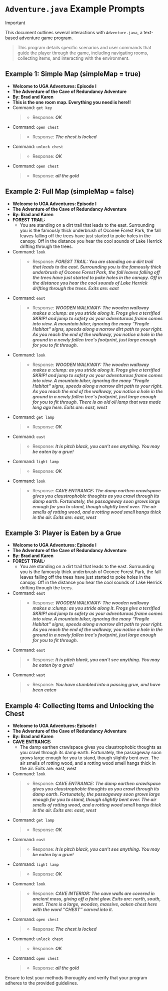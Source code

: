 # `Adventure.java` Example Prompts

> [!IMPORTANT]
This document outlines several interactions with `Adventure.java`, a text-based adventure game program.
> This program details specific scenarios and user commands that guide the player through the game, including navigating rooms, collecting items, and interacting with the environment.

## Example 1: Simple Map (simpleMap = true)

- **Welcome to UGA Adventures: Episode I**
- **The Adventure of the Cave of Redundancy Adventure**
- **By: Brad and Karen**
- **This is the one room map. Everything you need is here!!**
- Command: `get key`
  >- Response: _**OK**_
- Command: `open chest`
  >- Response: _**The chest is locked**_
- Command: `unlock chest`
  >- Response: _**OK**_
- Command: `open chest`
  >- Response: _**all the gold**_

## Example 2: Full Map (simpleMap = false)

- **Welcome to UGA Adventures: Episode I**
- **The Adventure of the Cave of Redundancy Adventure**
- **By: Brad and Karen**
- **FOREST TRAIL:**
  - You are standing on a dirt trail that leads to the east. Surrounding you is the famously thick underbrush of Oconee Forest Park, the fall leaves falling off the trees have just started to poke holes in the canopy. Off in the distance you hear the cool sounds of Lake Herrick drifting through the trees.
- Command: `look`
  >- Response: _**FOREST TRAIL: You are standing on a dirt trail that leads to the east. Surrounding you is the famously thick underbrush of Oconee Forest Park, the fall leaves falling off the trees have just started to poke holes in the canopy. Off in the distance you hear the cool sounds of Lake Herrick drifting through the trees. Exits are: east**_
- Command: `east`
  >- Response: _**WOODEN WALKWAY: The wooden walkway makes a :clump: as you stride along it. Frogs give a terrified SKRIP! and jump to safety as your adventurous frame comes into view. A mountain biker, ignoring the many "Fragile Habitat" signs, speeds along a narrow dirt path to your right. As you reach the end of the walkway, you notice a hole in the ground in a newly fallen tree's footprint, just large enough for you to fit through.**_
- Command: `look`
  >- Response: _**WOODEN WALKWAY: The wooden walkway makes a :clump: as you stride along it. Frogs give a terrified SKRIP! and jump to safety as your adventurous frame comes into view. A mountain biker, ignoring the many "Fragile Habitat" signs, speeds along a narrow dirt path to your right. As you reach the end of the walkway, you notice a hole in the ground in a newly fallen tree's footprint, just large enough for you to fit through. There is an old oil lamp that was made long ago here. Exits are: east, west**_
- Command: `get lamp`
  >- Response: _**OK**_
- Command: `east`
  >- Response: _**It is pitch black, you can't see anything. You may be eaten by a grue!**_
- Command: `light lamp`
  >- Response: _**OK**_
- Command: `look`
  >- Response: _**CAVE ENTRANCE: The damp earthen crawlspace gives you claustrophobic thoughts as you crawl through its damp earth. Fortunately, the passageway soon grows large enough for you to stand, though slightly bent over. The air smells of rotting wood, and a rotting wood smell hangs thick in the air. Exits are: east, west**_

## Example 3: Player is Eaten by a Grue

- **Welcome to UGA Adventures: Episode I**
- **The Adventure of the Cave of Redundancy Adventure**
- **By: Brad and Karen**
- **FOREST TRAIL:**
  - You are standing on a dirt trail that leads to the east. Surrounding you is the famously thick underbrush of Oconee Forest Park, the fall leaves falling off the trees have just started to poke holes in the canopy. Off in the distance you hear the cool sounds of Lake Herrick drifting through the trees.
- Command: `east`
  >- Response: _**WOODEN WALKWAY: The wooden walkway makes a :clump: as you stride along it. Frogs give a terrified SKRIP! and jump to safety as your adventurous frame comes into view. A mountain biker, ignoring the many "Fragile Habitat" signs, speeds along a narrow dirt path to your right. As you reach the end of the walkway, you notice a hole in the ground in a newly fallen tree's footprint, just large enough for you to fit through.**_
- Command: `east`
  >- Response: _**It is pitch black, you can't see anything. You may be eaten by a grue!**_
- Command: `west`
  >- Response: _**You have stumbled into a passing grue, and have been eaten**_

## Example 4: Collecting Items and Unlocking the Chest

- **Welcome to UGA Adventures: Episode I**
- **The Adventure of the Cave of Redundancy Adventure**
- **By: Brad and Karen**
- **CAVE ENTRANCE:**
  - The damp earthen crawlspace gives you claustrophobic thoughts as you crawl through its damp earth. Fortunately, the passageway soon grows large enough for you to stand, though slightly bent over. The air smells of rotting wood, and a rotting wood smell hangs thick in the air. Exits are: east, west
- Command: `look`
  >- Response: _**CAVE ENTRANCE: The damp earthen crawlspace gives you claustrophobic thoughts as you crawl through its damp earth. Fortunately, the passageway soon grows large enough for you to stand, though slightly bent over. The air smells of rotting wood, and a rotting wood smell hangs thick in the air. Exits are: east, west**_
- Command: `get lamp`
  >- Response: _**OK**_
- Command: `east`
  >- Response: _**It is pitch black, you can't see anything. You may be eaten by a grue!**_
- Command: `light lamp`
  >- Response: _**OK**_
- Command: `look`
  >- Response: _**CAVE INTERIOR: The cave walls are covered in ancient moss, giving off a faint glow. Exits are: north, south, west. There is a large, wooden, massive, oaken chest here with the word “CHEST” carved into it.**_
- Command: `open chest`
  >- Response: _**The chest is locked**_
- Command: `unlock chest`
  >- Response: _**OK**_
- Command: `open chest`
  >- Response: _**all the gold**_

Ensure to test your methods thoroughly and verify that your program adheres to the provided guidelines.


